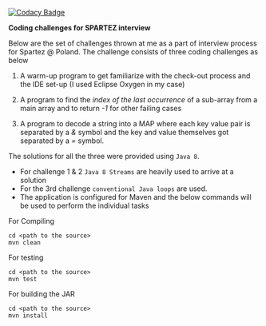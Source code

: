 
[![Codacy Badge](https://api.codacy.com/project/badge/Grade/26351e02f2c5401e975281183b73387b)](https://app.codacy.com/app/Vignesh-Durairaj/Spartez?utm_source=github.com&utm_medium=referral&utm_content=Vignesh-Durairaj/Spartez&utm_campaign=Badge_Grade_Dashboard)

**Coding challenges for SPARTEZ interview**

Below are the set of challenges thrown at me as a part of interview process for Spartez @ Poland. The challenge consists of three coding challenges as below

1. A warm-up program to get familiarize with the check-out process and the IDE set-up (I used Eclipse Oxygen in my case)

2. A program to find the *index of the last occurrence* of a sub-array from a main array and to return *-1* for other failing cases

3. A program to decode a string into a MAP where each key value pair is separated by a *&* symbol and the key and value themselves got separated by a *=* symbol.

The solutions for all the three were provided using `Java 8`.

* For challenge 1 & 2 `Java 8 Streams` are heavily used to arrive at a solution
* For the 3rd challenge `conventional Java loops` are used.
* The application is configured for Maven and the below commands will be used to perform the individual tasks

For Compiling

```
cd <path to the source>
mvn clean
```

For testing

```
cd <path to the source>
mvn test
```

For building the JAR

```
cd <path to the source>
mvn install
```